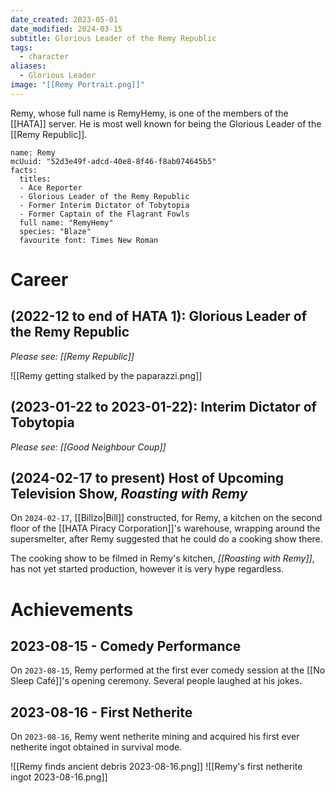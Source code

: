 ```yaml
---
date_created: 2023-05-01
date_modified: 2024-03-15
subtitle: Glorious Leader of the Remy Republic
tags:
  - character
aliases:
  - Glorious Leader
image: "[[Remy Portrait.png]]"
---
```


Remy, whose full name is RemyHemy, is one of the members of the [[HATA]] server. He is most well known for being the Glorious Leader of the [[Remy Republic]].

```infobox-character
name: Remy
mcUuid: "52d3e49f-adcd-40e8-8f46-f8ab074645b5"
facts:
  titles:
  - Ace Reporter
  - Glorious Leader of the Remy Republic
  - Former Interim Dictator of Tobytopia
  - Former Captain of the Flagrant Fowls
  full name: "RemyHemy"
  species: "Blaze"
  favourite font: Times New Roman
```

# Career

## (2022-12 to end of HATA 1): Glorious Leader of the Remy Republic

*Please see: [[Remy Republic]]*

![[Remy getting stalked by the paparazzi.png]]

## (2023-01-22 to 2023-01-22): Interim Dictator of Tobytopia

*Please see: [[Good Neighbour Coup]]*

## (2024-02-17 to present) Host of Upcoming Television Show, *Roasting with Remy*

On `2024-02-17`, [[Billzo|Bill]] constructed, for Remy, a kitchen on the second floor of the [[HATA Piracy Corporation]]'s warehouse, wrapping around the supersmelter, after Remy suggested that he could do a cooking show there.

The cooking show to be filmed in Remy's kitchen, *[[Roasting with Remy]]*, has not yet started production, however it is very hype regardless.

# Achievements

## 2023-08-15 - Comedy Performance

On `2023-08-15`, Remy performed at the first ever comedy session at the [[No Sleep Café]]'s opening ceremony. Several people laughed at his jokes.

## 2023-08-16 - First Netherite

On `2023-08-16`, Remy went netherite mining and acquired his first ever netherite ingot obtained in survival mode.

![[Remy finds ancient debris 2023-08-16.png]]
![[Remy's first netherite ingot 2023-08-16.png]]